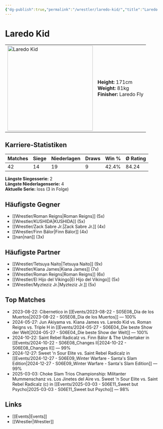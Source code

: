 ```yaml
---
{"dg-publish":true,"permalink":"/wrestler/laredo-kid/","title":"Laredo Kid","tags":["wrestler"],"noteIcon":""}
---
```



# Laredo Kid

<table>
        <tr>
        <td><img src="https://github.com/CptSpaulding1980/choke-slam-wrestling/releases/download/images/Laredo_Kid.png" width="280" alt="Laredo Kid"></td>
        <td>
        <b>Height:</b> 171cm<br>
        <b>Weight:</b> 81kg<br>
        <b>Finisher:</b> Laredo Fly<br>
        </td>
        </tr>
        </table>
        
## Karriere-Statistiken

| Matches | Siege | Niederlagen | Draws | Win % | Ø Rating |
|---------|-------|-------------|-------|-------|-----------|
| 42 | 14 | 19 | 9 | 42.4% | 84.24 |

**Längste Siegesserie:** 2<br>**Längste Niederlagenserie:** 4<br>**Aktuelle Serie:** loss (3 in Folge)


## Häufigste Gegner
- [[Wrestler/Roman Reigns\|Roman Reigns]] (5x)
- [[Wrestler/KUSHIDA\|KUSHIDA]] (5x)
- [[Wrestler/Zack Sabre Jr.\|Zack Sabre Jr.]] (4x)
- [[Wrestler/Finn Bálor\|Finn Bálor]] (4x)
- [[nan\|nan]] (3x)

## Häufigste Partner
- [[Wrestler/Tetsuya Naito\|Tetsuya Naito]] (9x)
- [[Wrestler/Kiana James\|Kiana James]] (7x)
- [[Wrestler/Roman Reigns\|Roman Reigns]] (6x)
- [[Wrestler/El Hijo del Vikingo\|El Hijo del Vikingo]] (5x)
- [[Wrestler/Myzteziz Jr.\|Myzteziz Jr.]] (5x)

## Top Matches
- 2023-08-22: Cibernetico in [[Events/2023-08-22 - S05E08_Dia de los Muertos\|2023-08-22 - S05E08_Dia de los Muertos]] — 100%
- 2024-05-27: Jun Akiyama vs. Kiana James vs. Laredo Kid vs. Roman Reigns vs. Triple H in [[Events/2024-05-27 - S06E04_Die beste Show der Welt\|2024-05-27 - S06E04_Die beste Show der Welt]] — 100%
- 2024-10-22: Saint Rebel Radicalz vs. Finn Bálor & The Undertaker in [[Events/2024-10-22 - S06E08_Changes II\|2024-10-22 - S06E08_Changes II]] — 99%
- 2024-12-27: Sweet 'n Sour Elite vs. Saint Rebel Radicalz in [[Events/2024-12-27 - S06E09_Winter Warfare - Santa's Slam Edition\|2024-12-27 - S06E09_Winter Warfare - Santa's Slam Edition]] — 99%
- 2025-03-03: Choke Slam Trios Championship: Militanter Mummenschanz  vs. Los Jinetes del Aire vs. Sweet 'n Sour Elite vs. Saint Rebel Radicalz (c) in [[Events/2025-03-03 - S06E11_Sweet but Psycho\|2025-03-03 - S06E11_Sweet but Psycho]] — 98%

## Links
- [[Events\|Events]]
- [[Wrestler\|Wrestler]]
